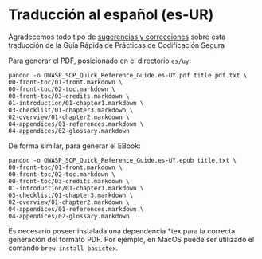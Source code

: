 # Traducción al español (es-UR)

Agradecemos todo tipo de [sugerencias y correcciones][issues] sobre esta traducción
de la Guía Rápida de Prácticas de Codificación Segura 

Para generar el PDF, posicionado en el directorio `es/uy`:

```
pandoc -o OWASP_SCP_Quick_Reference_Guide.es-UY.pdf title.pdf.txt \
00-front-toc/01-front.markdown \
00-front-toc/02-toc.markdown \
00-front-toc/03-credits.markdown \
01-introduction/01-chapter1.markdown \
03-checklist/01-chapter3.markdown \
02-overview/01-chapter2.markdown \
04-appendices/01-references.markdown \
04-appendices/02-glossary.markdown
```

De forma similar, para generar el EBook:

```
pandoc -o OWASP_SCP_Quick_Reference_Guide.es-UY.epub title.txt \
00-front-toc/01-front.markdown \
00-front-toc/02-toc.markdown \
00-front-toc/03-credits.markdown \
01-introduction/01-chapter1.markdown \
03-checklist/01-chapter3.markdown \
02-overview/01-chapter2.markdown \
04-appendices/01-references.markdown \
04-appendices/02-glossary.markdown
```

Es necesario poseer instalada una dependencia *tex para la correcta generación del formato PDF.
Por ejemplo, en MacOS puede ser utilizado el comando `brew install basictex`.

[issues]: https://github.com/OWASP/www-project-secure-coding-practices-quick-reference-guide/issues/new
